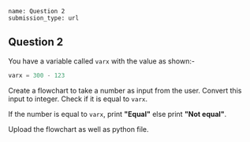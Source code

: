 ```ngMeta
name: Question 2
submission_type: url
```
## Question 2

You have a variable called `varx` with the value as shown:-

```python
varx = 300 - 123
```

Create a flowchart to take a number as input from the user. Convert this input to integer. Check if it is equal to `varx`. 

If the number is equal to `varx`, print **"Equal"** else print **"Not equal"**.

Upload the flowchart as well as python file.

